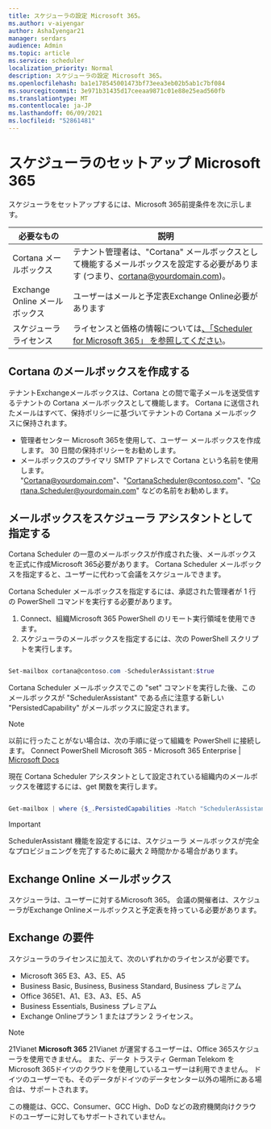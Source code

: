 ```yaml
---
title: スケジューラの設定 Microsoft 365。
ms.author: v-aiyengar
author: AshaIyengar21
manager: serdars
audience: Admin
ms.topic: article
ms.service: scheduler
localization_priority: Normal
description: スケジューラの設定 Microsoft 365。
ms.openlocfilehash: ba1e178545001473bf73eea3eb02b5ab1c7bf084
ms.sourcegitcommit: 3e971b31435d17ceeaa9871c01e88e25ead560fb
ms.translationtype: MT
ms.contentlocale: ja-JP
ms.lasthandoff: 06/09/2021
ms.locfileid: "52861481"
---
```

# <a name="setting-up-scheduler-for-microsoft-365"></a>スケジューラのセットアップ Microsoft 365

スケジューラをセットアップするには、Microsoft 365前提条件を次に示します。

|**必要なもの** |**説明** |
|-------------------|-------------|
|Cortana メールボックス |テナント管理者は、"Cortana" メールボックスとして機能するメールボックスを設定する必要があります (つまり、cortana@yourdomain.com)。         |
|Exchange Online メールボックス |ユーザーはメールと予定表Exchange Online必要があります         |
|スケジューラ ライセンス |ライセンスと価格の情報については[、「Scheduler for Microsoft 365」 を参照してください](https://www.microsoft.com/microsoft-365/meeting-scheduler-pricing)。        |

## <a name="create-a-mailbox-for-cortana"></a>Cortana のメールボックスを作成する
テナントExchangeメールボックスは、Cortana との間で電子メールを送受信するテナントの Cortana メールボックスとして機能します。 Cortana に送信されたメールはすべて、保持ポリシーに基づいてテナントの Cortana メールボックスに保持されます。

- 管理者センター Microsoft 365を使用して、ユーザー メールボックスを作成します。 30 日間の保持ポリシーをお勧めします。 
- メールボックスのプライマリ SMTP アドレスで Cortana という名前を使用します。 "Cortana@yourdomain.com"、"CortanaScheduler@contoso.com"、"Cortana.Scheduler@yourdomain.com" などの名前をお勧めします。

## <a name="designate-the-mailbox-as-the-scheduler-assistant"></a>メールボックスをスケジューラ アシスタントとして指定する

Cortana Scheduler の一意のメールボックスが作成された後、メールボックスを正式に作成Microsoft 365必要があります。 Cortana Scheduler メールボックスを指定すると、ユーザーに代わって会議をスケジュールできます。

Cortana Scheduler メールボックスを指定するには、承認された管理者が 1 行の PowerShell コマンドを実行する必要があります。 

1. Connect、組織Microsoft 365 PowerShell のリモート実行領域を使用できます。
2. スケジューラのメールボックスを指定するには、次の PowerShell スクリプトを実行します。

```powershell

Set-mailbox cortana@contoso.com -SchedulerAssistant:$true

```

Cortana Scheduler メールボックスでこの "set" コマンドを実行した後、このメールボックスが "SchedulerAssistant" である点に注意する新しい "PersistedCapability" がメールボックスに設定されます。

> [!NOTE]
> 以前に行ったことがない場合は、次の手順に従って組織を PowerShell に接続します。 Connect PowerShell Microsoft 365 - Microsoft 365 Enterprise | [Microsoft Docs](../enterprise/connect-to-microsoft-365-powershell.md)

現在 Cortana Scheduler アシスタントとして設定されている組織内のメールボックスを確認するには、get 関数を実行します。
 
```powershell

Get-mailbox | where {$_.PersistedCapabilities -Match "SchedulerAssistant"}

```

> [!IMPORTANT]
> SchedulerAssistant 機能を設定するには、スケジューラ メールボックスが完全なプロビジョニングを完了するために最大 2 時間かかる場合があります。

## <a name="exchange-online-mailbox"></a>Exchange Online メールボックス
スケジューラは、ユーザーに対するMicrosoft 365。 会議の開催者は、スケジューラがExchange Onlineメールボックスと予定表を持っている必要があります。

## <a name="exchange-requirements"></a>Exchange の要件

スケジューラのライセンスに加えて、次のいずれかのライセンスが必要です。

- Microsoft 365 E3、A3、E5、A5
- Business Basic, Business, Business Standard, Business プレミアム
- Office 365E1、A1、E3、A3、E5、A5
- Business Essentials, Business プレミアム
- Exchange Onlineプラン 1 またはプラン 2 ライセンス。 

> [!Note]
> 21Vianet **Microsoft 365** 21Vianet が運営するユーザーは、Office 365スケジューラを使用できません。 また、データ トラスティ German Telekom をMicrosoft 365ドイツのクラウドを使用しているユーザーは利用できません。 ドイツのユーザーでも、そのデータがドイツのデータセンター以外の場所にある場合は、サポートされます。
>
>この機能は、GCC、Consumer、GCC High、DoD などの政府機関向けクラウドのユーザーに対してもサポートされていません。
